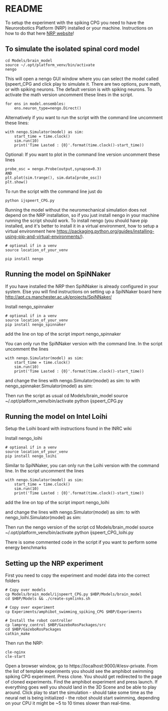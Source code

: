 README
======

To setup the experiment with the spiking CPG you need to have the Neurorobotics Platform (NRP) installed or your machine. Instructions on how to do that here [NRP website](http://www.neurorobotics.net)!

## To simulate the isolated spinal cord model ##
    cd Models/brain_model
    source ~/.opt/platform_venv/bin/activate
    nengo

This will open a nengo GUI window where you can select the model called Ijspeert_CPG and click play to simulate it. There are two options, pure math, or with spiking neurons. The default version is with spiking neurons. To activate the math version uncomment these lines in the script.
    
    for ens in model.ensembles:
        ens.neuron_type=nengo.Direct()
        
Alternatively if you want to run the script with the command line uncomment these lines:

    with nengo.Simulator(model) as sim:
        start_time = time.clock()
        sim.run(10)
        print('Time Lasted : {0}'.format(time.clock()-start_time))
        
Optional: If you want to plot in the command line version uncomment these lines

    probe_osc = nengo.Probe(output,synapse=0.3)
    AND
    plt.plot(sim.trange(), sim.data[probe_osc])
    plt.show()

To run the script with the command line just do 

    python ijspeert_CPG.py

Running the model without the neuromechanical simulation does not depend on the NRP installation, so if you just install nengo in your machine running the script should work. To install nengo (you should have pip installed, and it's better to install it in a virtual environment, how to setup a virtual environment here https://packaging.python.org/guides/installing-using-pip-and-virtual-environments/).
    
    # optional if in a venv
    source location_of_your_venv

    pip install nengo

## Running the model on SpiNNaker #
If you have installed the NRP then SpiNNaker is already configured in your system. Else you will find instructions on setting up a SpiNNaker board here http://apt.cs.manchester.ac.uk/projects/SpiNNaker/

Install nengo_spinnaker
    
    # optional if in a venv
    source location_of_your_venv
    pip install nengo_spinnaker

add the line on top of the script
    import nengo_spinnaker    

You can only run the SpiNNaker version with the command line. In the script uncomment the lines
    
    with nengo.Simulator(model) as sim:
        start_time = time.clock()
        sim.run(10)
        print('Time Lasted : {0}'.format(time.clock()-start_time))

and change the lines
    with nengo.Simulator(model) as sim:
    to 
    with nengo_spinnaker.Simulator(model) as sim:

Then run the script as usual
    cd Models/brain_model
    source ~/.opt/platform_venv/bin/activate
    python ijspeert_CPG.py

## Running the model on Intel Loihi #
Setup the Loihi board with instructions found in the INRC wiki

Install nengo_loihi
    
    # optional if in a venv
    source location_of_your_venv
    pip install nengo_loihi
    
Similar to SpiNNaker, you can only run the Loihi version with the command line. In the script uncomment the lines
    
    with nengo.Simulator(model) as sim:
        start_time = time.clock()
        sim.run(10)
        print('Time Lasted : {0}'.format(time.clock()-start_time))

add the line on top of the script
    import nengo_loihi

and change the lines
    with nengo.Simulator(model) as sim:
    to 
    with nengo_loihi.Simulator(model) as sim:

Then run the nengo version of the script
    cd Models/brain_model
    source ~/.opt/platform_venv/bin/activate
    python ijspeert_CPG_loihi.py

There is some commented code in the script if you want to perform some energy benchmarks

## Setting up the NRP experiment ##
First you need to copy the experiment and model data into the correct folders

    # Copy over models
    cp Models/brain_model/ijspeert_CPG.py $HBP/Models/brain_model
    cd $HBP/Models && ./create-symlinks.sh
    
    # Copy over experiment
    cp Experiments/amphibot_swimming_spiking_CPG $HBP/Experiments
    
    # Install the robot controller
    cp lamprey_control $HBP/GazeboRosPackages/src
    cd $HBP/GazeboRosPackages
    catkin_make
    
Then run the NRP:
    
    cle-nginx
    cle-start
    
Open a browser window, go to https://localhost:9000/#/esv-private. From the list of template experiments you should see the amphibot swimming spiking CPG experiment. Press clone. You should get redirected to the page of cloned experiments. Find the amphibot experiment and press launch. If everything goes well you should land in the 3D Scene and be able to play around. Click play to start the simulation - should take some time as the neural net is being initialized - the robot should start swimming, depending on your CPU it might be ~5 to 10 times slower than real-time.